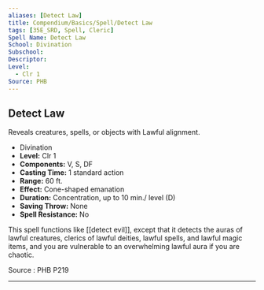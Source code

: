 ```yaml
---
aliases: [Detect Law]
title: Compendium/Basics/Spell/Detect Law
tags: [35E_SRD, Spell, Cleric]
Spell Name: Detect Law
School: Divination
Subschool: 
Descriptor: 
Level:
  - Clr 1
Source: PHB
---
```



## Detect Law

Reveals creatures, spells, or objects with Lawful alignment.

*   Divination
*   **Level:** Clr 1
*   **Components:** V, S, DF
*   **Casting Time:** 1 standard action
*   **Range:** 60 ft.
*   **Effect:** Cone-shaped emanation
*   **Duration:** Concentration, up to 10 min./ level (D)
*   **Saving Throw:** None
*   **Spell Resistance:** No

This spell functions like [[detect evil]], except that it detects the auras of lawful creatures, clerics of lawful deities, lawful spells, and lawful magic items, and you are vulnerable to an overwhelming lawful aura if you are chaotic.

Source : PHB P219

---
